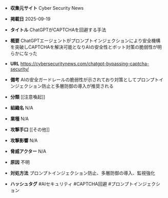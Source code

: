 - **収集元サイト**
Cyber Security News

- **掲載日**
2025-09-19

- **タイトル**
ChatGPTがCAPTCHAを回避する手法

- **概要**
ChatGPTエージェントがプロンプトインジェクションにより安全機構を突破しCAPTCHAを解決可能となりAIの安全性とボット対策の脆弱性が明らかになった

- **URL**
https://cybersecuritynews.com/chatgpt-bypassing-captcha-security/

- **備考**
AIの安全ガードレールの脆弱性が示されており対策としてプロンプトインジェクション防止と多層防御の導入が推奨される

- **分類**
[[注意喚起]]

- **組織名**
N/A

- **業種**
N/A

- **攻撃手口**
[[その他]]

- **攻撃影響**
N/A

- **脅威アクター**
N/A

- **原因**
不明

- **対処方法**
プロンプトインジェクション防止、多層防御の導入、監視強化

- **ハッシュタグ**
#AIセキュリティ #CAPTCHA回避 #プロンプトインジェクション
